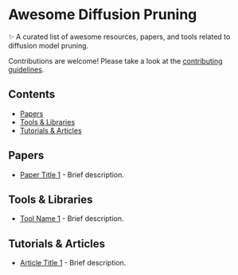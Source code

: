 # Awesome Diffusion Pruning

✨ A curated list of awesome resources, papers, and tools related to diffusion model pruning.

Contributions are welcome! Please take a look at the [contributing guidelines](CONTRIBUTING.md).

## Contents

- [Papers](#papers)
- [Tools & Libraries](#tools--libraries)
- [Tutorials & Articles](#tutorials--articles)

## Papers
- [Paper Title 1](http://example.com) - Brief description.

## Tools & Libraries
- [Tool Name 1](http://example.com) - Brief description.

## Tutorials & Articles
- [Article Title 1](http://example.com) - Brief description.